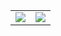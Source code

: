 <table>
  <tr>
    <td><img src="https://github-readme-streak-stats.herokuapp.com/?user=Myrlyon&theme=gruvbox&hide_border=true"></td>
    <td><img src="https://github-readme-stats.vercel.app/api/top-langs/?username=Myrlyon&theme=gruvbox&hide_border=true&include_all_commits=true&count_private=true&layout=compact"></td>
  </tr>
</table>
